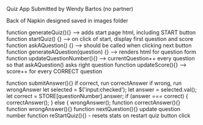 Quiz App 
Submitted by Wendy Bartos (no partner)

Back of Napkin designed saved in images folder

function generateQuiz(){} --> adds start page html, including START button
function startQuiz() {}  --> on click of start, display first question and score
    function askAQuestion() {} --> should be called when clicking next button
        function generateAQuestion(question) {} --> renders html for question form
function updateQuestionNumber(){} --> currentQuestion++ every question so that askAQuestion() asks right question
function updateScore(){} --> score++ for every CORRECT question

function submitAnswer(){} 
    if correct, run correctAnswer
    if wrong, run wrongAnswer
     let selected = $('input:checked');
    let answer = selected.val();
    let correct = STORE[questionNumber].answer;
    if (answer === correct) {
      correctAnswer();
    } else {
      wrongAnswer();
function correctAnswer(){}
function wrongAnswer(){}
function nextQuestion(){}
    update question number
function reStartQuiz(){} - resets stats on restart quiz button click 